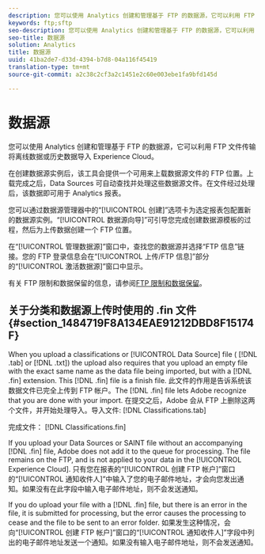 ```yaml
---
description: 您可以使用 Analytics 创建和管理基于 FTP 的数据源，它可以利用 FTP 文件传输将离线数据或历史数据导入 Experience Cloud。
keywords: ftp;sftp
seo-description: 您可以使用 Analytics 创建和管理基于 FTP 的数据源，它可以利用 FTP 文件传输将离线数据或历史数据导入 Experience Cloud。
seo-title: 数据源
solution: Analytics
title: 数据源
uuid: 41ba2de7-d33d-4394-b7d8-04a116f45419
translation-type: tm+mt
source-git-commit: a2c38c2cf3a2c1451e2c60e003ebe1fa9bfd145d

---
```



# 数据源

您可以使用 Analytics 创建和管理基于 FTP 的数据源，它可以利用 FTP 文件传输将离线数据或历史数据导入 Experience Cloud。

在创建数据源实例后，该工具会提供一个可用来上载数据源文件的 FTP 位置。上载完成之后，Data Sources 可自动查找并处理这些数据源文件。在文件经过处理后，该数据即可用于 Analytics 报表。

您可以通过数据源管理器中的“[!UICONTROL 创建]”选项卡为选定报表包配置新的数据源实例。“[!UICONTROL 数据源向导]”可引导您完成创建数据源模板的过程，然后为上传数据创建一个 FTP 位置。

在“[!UICONTROL 管理数据源]”窗口中，查找您的数据源并选择“FTP 信息”链接。您的 FTP 登录信息会在“[!UICONTROL 上传/FTP 信息]”部分的“[!UICONTROL 激活数据源]”窗口中显示。

有关 FTP 限制和数据保留的信息，请参阅[FTP 限制和数据保留](../../../export/ftp-and-sftp/ftp-limits.md#concept_8CAA1D8F27B3411AB902520AD6C9A70E)。

## 关于分类和数据源上传时使用的 .fin 文件 {#section_1484719F8A134EAE91212DBD8F15174F}

When you upload a classifications or [!UICONTROL Data Source] file ( [!DNL .tab] or [!DNL .txt]) the upload also requires that you upload an empty file with the exact same name as the data file being imported, but with a [!DNL .fin] extension. This [!DNL .fin] file is a finish file. 此文件的作用是告诉系统该数据文件已完全上传到 FTP 帐户。The [!DNL .fin] file lets Adobe recognize that you are done with your import. 在提交之后，Adobe 会从 FTP 上删除这两个文件，并开始处理导入。导入文件: [!DNL Classifications.tab]

完成文件： [!DNL Classifications.fin]

If you upload your Data Sources or SAINT file without an accompanying [!DNL .fin] file, Adobe does not add it to the queue for processing. The file remains on the FTP, and is not applied to your data in the [!UICONTROL Experience Cloud]. 只有您在报表的“[!UICONTROL 创建 FTP 帐户]”窗口的“[!UICONTROL 通知收件人]”中输入了您的电子邮件地址，才会向您发出通知。如果没有在此字段中输入电子邮件地址，则不会发送通知。

If you do upload your file with a [!DNL .fin] file, but there is an error in the file, it is submitted for processing, but the error causes the processing to cease and the file to be sent to an error folder. 如果发生这种情况，会向“[!UICONTROL 创建 FTP 帐户]”窗口的“[!UICONTROL 通知收件人]”字段中列出的电子邮件地址发送一个通知。如果没有输入电子邮件地址，则不会发送通知。

